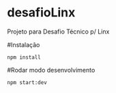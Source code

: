 # desafioLinx
Projeto para Desafio Técnico p/ Linx

#Instalação
```
npm install
```
#Rodar modo desenvolvimento
```
npm start:dev
```